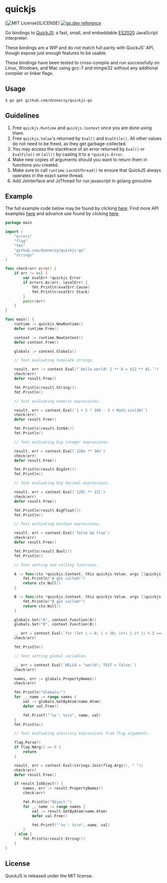 # quickjs

[![MIT License](https://img.shields.io/apm/l/atomic-design-ui.svg?)](LICENSE)
[![go.dev reference](https://img.shields.io/badge/go.dev-reference-007d9c?logo=go&logoColor=white&style=flat-square)](https://pkg.go.dev/github.com/dzonerzy/quickjs-go)

Go bindings to [QuickJS](https://bellard.org/quickjs/): a fast, small, and embeddable [ES2020](https://tc39.github.io/ecma262/) JavaScript interpreter.

These bindings are a WIP and do not match full parity with QuickJS' API, though expose just enough features to be usable.

These bindings have been tested to cross-compile and run successfully on Linux, Windows, and Mac using gcc-7 and mingw32 without any addtional compiler or linker flags.

## Usage

```
$ go get github.com/dzonerzy/quickjs-go
```

## Guidelines

1. Free `quickjs.Runtime` and `quickjs.Context` once you are done using them.
2. Free `quickjs.Value`'s returned by `Eval()` and `EvalFile()`. All other values do not need to be freed, as they get garbage-collected.
3. You may access the stacktrace of an error returned by `Eval()` or `EvalFile()` or `Call()` by casting it to a `*quickjs.Error`.
4. Make new copies of arguments should you want to return them in functions you created.
5. Make sure to call `runtime.LockOSThread()` to ensure that QuickJS always operates in the exact same thread.
6. Add JsInterface and JsThread for run javascript in golang goroutine

## Example

The full example code below may be found by clicking [here](examples/normal/main.go). Find more API examples [here](quickjs_test.go) and advance use found by clicking [here](examples/advance/main.go).

```go
package main

import (
	"errors"
	"flag"
	"fmt"
	"github.com/dzonerzy/quickjs-go"
	"strings"
)

func check(err error) {
	if err != nil {
		var evalErr *quickjs.Error
		if errors.As(err, &evalErr) {
			fmt.Println(evalErr.Cause)
			fmt.Println(evalErr.Stack)
		}
		panic(err)
	}
}

func main() {
	runtime := quickjs.NewRuntime()
	defer runtime.Free()

	context := runtime.NewContext()
	defer context.Free()

	globals := context.Globals()

	// Test evaluating template strings.

	result, err := context.Eval("`Hello world! 2 ** 8 = ${2 ** 8}.`")
	check(err)
	defer result.Free()

	fmt.Println(result.String())
	fmt.Println()

	// Test evaluating numeric expressions.

	result, err = context.Eval(`1 + 2 * 100 - 3 + Math.sin(10)`)
	check(err)
	defer result.Free()

	fmt.Println(result.Int64())
	fmt.Println()

	// Test evaluating big integer expressions.

	result, err = context.Eval(`128n ** 16n`)
	check(err)
	defer result.Free()

	fmt.Println(result.BigInt())
	fmt.Println()

	// Test evaluating big decimal expressions.

	result, err = context.Eval(`128l ** 12l`)
	check(err)
	defer result.Free()

	fmt.Println(result.BigFloat())
	fmt.Println()

	// Test evaluating boolean expressions.

	result, err = context.Eval(`false && true`)
	check(err)
	defer result.Free()

	fmt.Println(result.Bool())
	fmt.Println()

	// Test setting and calling functions.

	A := func(ctx *quickjs.Context, this quickjs.Value, args []quickjs.Value) quickjs.Value {
		fmt.Println("A got called!")
		return ctx.Null()
	}

	B := func(ctx *quickjs.Context, this quickjs.Value, args []quickjs.Value) quickjs.Value {
		fmt.Println("B got called!")
		return ctx.Null()
	}

	globals.Set("A", context.Function(A))
	globals.Set("B", context.Function(B))

	_, err = context.Eval(`for (let i = 0; i < 10; i++) { if (i % 2 === 0) A(); else B(); }`)
	check(err)

	fmt.Println()

	// Test setting global variables.

	_, err = context.Eval(`HELLO = "world"; TEST = false;`)
	check(err)

	names, err := globals.PropertyNames()
	check(err)

	fmt.Println("Globals:")
	for _, name := range names {
		val := globals.GetByAtom(name.Atom)
		defer val.Free()

		fmt.Printf("'%s': %s\n", name, val)
	}
	fmt.Println()

	// Test evaluating arbitrary expressions from flag arguments.

	flag.Parse()
	if flag.NArg() == 0 {
		return
	}

	result, err = context.Eval(strings.Join(flag.Args(), " "))
	check(err)
	defer result.Free()

	if result.IsObject() {
		names, err := result.PropertyNames()
		check(err)

		fmt.Println("Object:")
		for _, name := range names {
			val := result.GetByAtom(name.Atom)
			defer val.Free()

			fmt.Printf("'%s': %s\n", name, val)
		}
	} else {
		fmt.Println(result.String())
	}
}
```

## License

QuickJS is released under the MIT license.
